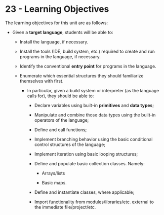 # 23 - Learning Objectives

The learning objectives for this unit are as follows:

* Given a **target language**, students will be able to:

  * Install the language, if necessary.

  * Install the tools (IDE, build system, etc.) required to create and run programs in the language, if necessary.

  * Identify the conventional **entry point** for programs in the language.

  * Enumerate which essential structures they should familiarize themselves with first. 

    * In particular, given a build system or interpreter (as the language calls for), they should be able to:

      * Declare variables using built-in **primitives** and **data types**;

      * Manipulate and combine those data types using the built-in operators of the language;

      * Define and call functions;

      * Implement branching behavior using the basic conditional control structures of the language;

      * Implement iteration using basic looping structures;

      * Define and populate basic collection classes. Namely:

        * Arrays/lists

        * Basic maps.

      * Define and instantiate classes, where applicable;

      * Import functionality from modules/libraries/etc. external to the immediate file/project/etc.
